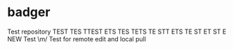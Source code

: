 # badger
Test repository
TEST TES TTEST ETS TES TETS TE STT ETS TE ST ET ST E 
NEW Test \m/
Test for remote edit and local pull
